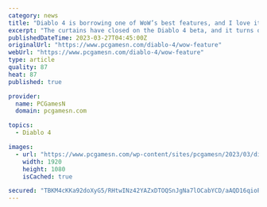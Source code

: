 ```yaml
---
category: news
title: "Diablo 4 is borrowing one of WoW’s best features, and I love it"
excerpt: "The curtains have closed on the Diablo 4 beta, and it turns out that Blizzard's action RPG game is borrowing one of the best features from sister MMORPG, WoW."
publishedDateTime: 2023-03-27T04:45:00Z
originalUrl: "https://www.pcgamesn.com/diablo-4/wow-feature"
webUrl: "https://www.pcgamesn.com/diablo-4/wow-feature"
type: article
quality: 87
heat: 87
published: true

provider:
  name: PCGamesN
  domain: pcgamesn.com

topics:
  - Diablo 4

images:
  - url: "https://www.pcgamesn.com/wp-content/sites/pcgamesn/2023/03/diablo-4-wow-feature-items-loot.jpg"
    width: 1920
    height: 1080
    isCached: true

secured: "TBKM4cKKa92doXyG5/RHtwINz42YAZxDTOQSnJgNa7lOCabYCD/aAQD16qioPRNb5rYTHFLMYIdWs05Bnp0Ycm1dz1YcqOc2ejCpahrYN96tKugzq6mpToOoRoXm8SN92KruMLhSIpC2z36Ou+3MzyXYWNqP0bpZ8sp6O0XsBPGdfriflA4QgGalmBE8ECyzG8nFS5PYrPnIbA0zLJAXLfI7JNSAccvQi8vMu7/qtUe1XAhZ1bpSfD3CuCHDp08+odsIeYca7vGJw0UDufc3xo0OkV6ewFGh/VDY3IB0KthbU7ETmMkkBaSW3pLzbAK0KawNh6EjQVSS7gJn5wKrwskU8xZOxSw+JYrs0Xs+pt8=;vo76s5tLLO040PgDMtXwPA=="
---
```


